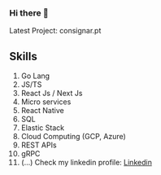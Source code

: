 ### Hi there 👋

Latest Project: consignar.pt

## Skills

1. Go Lang
2. JS/TS
3. React Js / Next Js
4. Micro services
5. React Native
6. SQL
7. Elastic Stack
8. Cloud Computing (GCP, Azure)
9. REST APIs
10. gRPC
11. (...) Check my linkedin profile: [Linkedin](www.linkedin.com/in/martimmourao)
